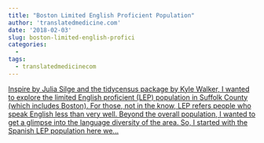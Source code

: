 ```yaml
---
title: "Boston Limited English Proficient Population"
author: 'translatedmedicine.com'
date: '2018-02-03'
slug: boston-limited-english-profici
categories:
  - 
tags:
  - translatedmedicinecom
---
```


[Inspire by Julia Silge and the tidycensus package by Kyle Walker, I wanted to explore the limited English proficient (LEP) population in Suffolk County (which includes Boston). For those, not in the know, LEP refers people who speak English less than very well. Beyond the overall population, I wanted to get a glimpse into the language diversity of the area. So, I started with the Spanish LEP population here we...<click to read more>](https://translatedmedicine.netlify.com/post/boston-limited-english-proficiency-spanish/)

